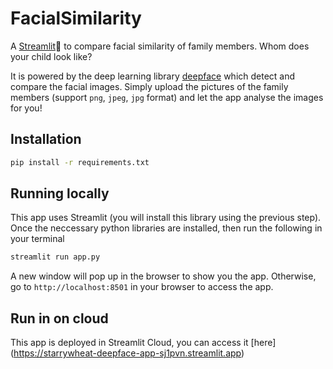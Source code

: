 # FacialSimilarity

A [Streamlit](https://streamlit.io/)🎈 to compare facial similarity of family members. Whom does your child look like?

It is powered by the deep learning library [deepface](https://github.com/serengil/deepface) which detect and compare the facial images. Simply upload the pictures of the family members (support `png`, `jpeg`, `jpg` format) and let the app analyse the images for you!

## Installation
```bash
pip install -r requirements.txt
```

## Running locally
This app uses Streamlit (you will install this library using the previous step). Once the neccessary python libraries are installed, then run the following in your terminal
```bash
streamlit run app.py
```
A new window will pop up in the browser to show you the app. Otherwise, go to `http://localhost:8501` in your browser to access the app.

## Run in on cloud
This app is deployed in Streamlit Cloud, you can access it [here] (https://starrywheat-deepface-app-sj1pvn.streamlit.app)
